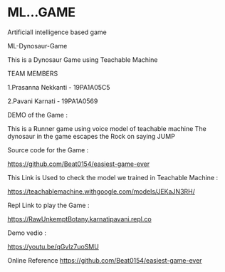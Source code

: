 # ML...GAME
Artificiall intelligence based game

ML-Dynosaur-Game

This is a Dynosaur Game using Teachable Machine

TEAM MEMBERS

1.Prasanna Nekkanti - 19PA1A05C5

2.Pavani Karnati - 19PA1A0569



DEMO of the Game :

This is a Runner game using voice model of teachable machine
The dynosaur in the game escapes the Rock on saying JUMP

Source code for the Game :

https://github.com/Beat0154/easiest-game-ever

This Link is Used to check the model we trained in Teachable Machine :

https://teachablemachine.withgoogle.com/models/JEKaJN3RH/


Repl Link to play the Game :

https://RawUnkemptBotany.karnatipavani.repl.co

Demo vedio :

https://youtu.be/qGvlz7uoSMU

Online Reference
https://github.com/Beat0154/easiest-game-ever
